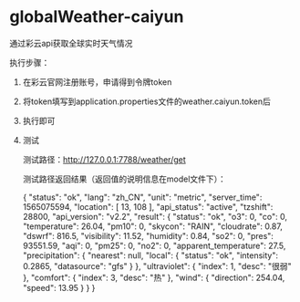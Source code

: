 # globalWeather-caiyun
通过彩云api获取全球实时天气情况

执行步骤：

1. 在彩云官网注册账号，申请得到令牌token

2. 将token填写到application.properties文件的weather.caiyun.token后

3. 执行即可

4. 测试

   测试路径：http://127.0.0.1:7788/weather/get

   测试路径返回结果（返回值的说明信息在model文件下）：

     {
   "status": "ok",
   "lang": "zh_CN",
   "unit": "metric",
   "server_time": 1565075594,
   "location": [
       13,
       108
   ],
   "api_status": "active",
   "tzshift": 28800,
   "api_version": "v2.2",
   "result": {
       "status": "ok",
       "o3": 0,
       "co": 0,
       "temperature": 26.04,
       "pm10": 0,
       "skycon": "RAIN",
       "cloudrate": 0.87,
       "dswrf": 816.5,
       "visibility": 11.52,
       "humidity": 0.84,
       "so2": 0,
       "pres": 93551.59,
       "aqi": 0,
       "pm25": 0,
       "no2": 0,
       "apparent_temperature": 27.5,
       "precipitation": {
           "nearest": null,
           "local": {
               "status": "ok",
               "intensity": 0.2865,
               "datasource": "gfs"
           }
       },
       "ultraviolet": {
           "index": 1,
           "desc": "很弱"
       },
       "comfort": {
           "index": 3,
           "desc": "热"
       },
       "wind": {
           "direction": 254.04,
           "speed": 13.95
       }
   }
     }